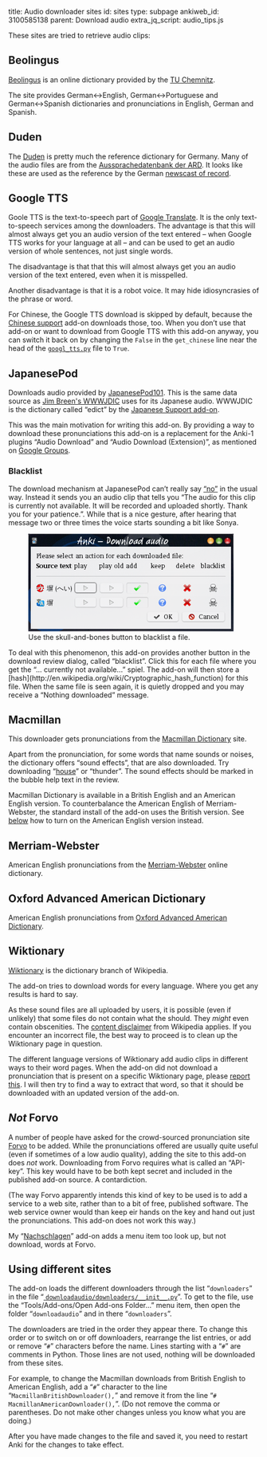 title: Audio downloader sites
id: sites
type: subpage
ankiweb_id: 3100585138
parent: Download audio
extra_jq_script: audio_tips.js

These sites are tried to retrieve audio clips:

## Beolingus

[Beolingus](http://dict.tu-chemnitz.de/doc/about.en.html) is an online
dictionary provided by the
[<span class="qtbase tu">TU</span> Chemnitz](http://www.tu-chemnitz.de/en/).

The site provides German↔English, German↔Portuguese and German↔Spanish
dictionaries and pronunciations in English, German and Spanish.

## Duden

The [Duden](http://www.duden.de) is pretty much the reference
dictionary for Germany. Many of the audio files are from the
[Aussprachedatenbank der ARD](http://www.ard.de/intern/abc/-/id=1643802/nid=1643802/did=1666544/2b9hfd/index.html#abcListItem_1666544).
It looks like these are used as the reference by the German [newscast
of record](http://www.tagesschau.de).

## <span id='gtts'>Google TTS</span>

Goole TTS is the text-to-speech part of
[Google Translate](http://translate.google.com/#auto/en/).  It is the
only text-to-speech services among the downloaders. The advantage is
that this will almost always get you an audio version of the text
entered – when Google TTS works for your language at all – and can be
used to get an audio version of whole sentences, not just single
words.

The disadvantage is that that this will almost always get you an audio
version of the text entered, even when it is misspelled.

Another disadvantage is that it is a robot voice. It may hide
idiosyncrasies of the phrase or word.

For Chinese, the Google TTS download is skipped by default, because
the [Chinese support](https://ankiweb.net/shared/info/3448800906)
add-on downloads those, too. When you don’t use that add-on or want to
download from Google TTS with this add-on anyway, you can switch it
back on by changing the `False` in the `get_chinese` line near the
head of the
[`googl_tts.py`](https://github.com/ospalh/anki-addons/blob/master/downloadaudio/downloaders/google_tts.py)
file to `True`.

## <span id="jpod">JapanesePod</span>

Downloads audio provided by
[JapanesePod101](http://www.japanesepod101.com/).  This is the same
data source as
[Jim Breen's WWWJDIC](http://www.csse.monash.edu.au/~jwb/cgi-bin/wwwjdic.cgi?1C)
uses for its Japanese audio. WWWJDIC
is the dictionary called “edict” by the
[Japanese Support add-on](https://ankiweb.net/shared/info/3918629684).


This was the main motivation for writing this add-on. By providing a
way to download these pronunciations this add-on is a replacement for
the Anki-1 plugins “Audio Download” and “Audio Download (Extension)”,
as mentioned on
[Google Groups](https://groups.google.com/forum/#!searchin/ankisrs/breen/ankisrs/UHGEpSkWf9k/3bFJ71AimCEJ).

### <span id="blacklist">Blacklist</span>

The download mechanism at JapanesePod can’t really say
[“no”](nopagehere.html) in the usual way. Instead it sends you an
audio clip that tells you “The audio for this clip is currently not
available. It will be recorded and uploaded shortly. Thank you for
your patience.”. While that is a nice gesture, after hearing that
message two or three times the voice starts sounding a bit like <span
class="qtbase sonya">Sonya</span>.


<figure>
<img src="images/blacklist.png"
alt="Review dialog with a skull-and-bones button">
<figcaption>Use the skull-and-bones button to blacklist a file.</figcaption>
</figure>
To deal with this phenomenon, this add-on provides another button in
the download review dialog, called “blacklist”. Click this for each
file where you get the “... currently not
available...” spiel. The add-on will then store a
[hash](http://en.wikipedia.org/wiki/Cryptographic_hash_function) for
this file. When the same file is seen again, it is quietly dropped and
you may receive a “Nothing downloaded” message.


## Macmillan

This downloader gets  pronunciations from the
[Macmillan Dictionary](http://www.macmillandictionary.com/) site.

Apart from the pronunciation, for some words that name sounds or
noises, the dictionary offers “sound effects”, that are also
downloaded. Try downloading
“[house](http://en.wikipedia.org/wiki/House_music)” or “thunder”. The
sound effects should be marked in the bubble help text in the review.

Macmillan Dictionary is available in a British English and an American
English version. To counterbalance the American English of
Merriam-Webster, the standard install of the add-on uses the British
version. See [below](#sitesonoff) how to turn on the American English
version instead.

## Merriam-Webster

American English pronunciations from the
[Merriam-Webster](http://www.merriam-webster.com/info/index.htm)
online dictionary.

## Oxford Advanced American Dictionary

American English pronunciations from
[Oxford Advanced American Dictionary](http://oaadonline.oxfordlearnersdictionaries.com/).

## Wiktionary

[Wiktionary](http://www.wiktionary.org) is the dictionary branch of Wikipedia.

The add-on tries to download words for every language. Where you get
any results is hard to say.

As these sound files are all uploaded by users, it is possible (even
if unlikely) that some files do not contain what the should. They
*might* even contain obscenities. The
[content disclaimer](http://en.wikipedia.org/wiki/Wikipedia:Content_disclaimer)
from Wikipedia applies. If you encounter an incorrect file, the best
way to proceed is to clean up the Wiktionary page in
question.

The different language versions of Wiktionary add audio clips in
different ways to their word pages. When the add-on did not download a
pronunciation that is present on a specific Wiktionary page, please
[report this](https://github.com/ospalh/anki-addons/issues?state=open). I
will then try to find a way to extract that word, so that it should be
downloaded with an updated version of the add-on.

## <span id="not_forvo">*Not* Forvo</span>

A number of people have asked for the crowd-sourced pronunciation site
[Forvo](http://forvo.com) to be added. While the pronunciations
offered are usually quite useful (even if sometimes of a low audio
quality), adding the site to this add-on does *not* work. Downloading
from Forvo requires what is called an “API-key”. This key would have
to be both kept secret and included in the published add-on source. A
contardiction.

(The way Forvo apparently intends this kind of key to be used is to
add a service to a web site, rather than to a bit of free, published
software. The web service owner would than keep eir hands on the key
and hand out just the pronunciations. This add-on does not work this
way.)

My “[Nachschlagen](Nachschlagen.html)” add-on adds a menu item too look
up, but not download, words at Forvo.

## <span id="sitesonoff">Using different sites</span>

The add-on loads the different downloaders through the list
“`downloaders`” in the file “<a
href="https://github.com/ospalh/anki-addons/blob/master/downloadaudio/downloaders/__init__.py">
`downloadaudio/downloaders/__init__.py`</a>”. To get to the file, use
the “Tools/Add-ons/Open Add-ons Folder...”  menu item, then open the
folder “`downloadaudio`” and in there “`downloaders`”.

The downloaders are tried in the order they appear there. To change
this order or to switch on or off downloaders, rearrange the list
entries, or add or remove “`#`” characters before the name. Lines
starting with a “`#`” are comments in Python. Those lines are not
used, nothing will be downloaded from these sites.

For example, to change the Macmillan downloads from British English to
American English, add a “`#`” character to the line
“`MacmillanBritishDownloader(),`” and remove it from the line “`#
MacmillanAmericanDownloader(),`”. (Do not remove the comma or
parentheses. Do not make other changes unless you know what you are
doing.)

After you have made changes to the file and saved it, you need to
restart Anki for the changes to take effect.
